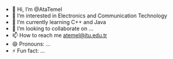 - 👋 Hi, I’m @AtaTemel
- 👀 I’m interested in Electronics and Communication Technology
- 🌱 I’m currently learning C++ and Java
- 💞️ I’m looking to collaborate on ...
- 📫 How to reach me atemel@itu.edu.tr
- 😄 Pronouns: ...
- ⚡ Fun fact: ...

<!---
AtaTemel/AtaTemel is a ✨ special ✨ repository because its `README.md` (this file) appears on your GitHub profile.
You can click the Preview link to take a look at your changes.
--->
